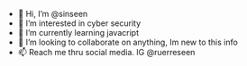 - 👋 Hi, I’m @sinseen
- 👀 I’m interested in cyber security
- 🌱 I’m currently learning javacript
- 💞️ I’m looking to collaborate on anything, Im new to this info 
- 📫 Reach me thru social media. IG @ruerreseen

<!---
sinseen/sinseen is a ✨ special ✨ repository because its `README.md` (this file) appears on your GitHub profile.
You can click the Preview link to take a look at your changes.
--->
